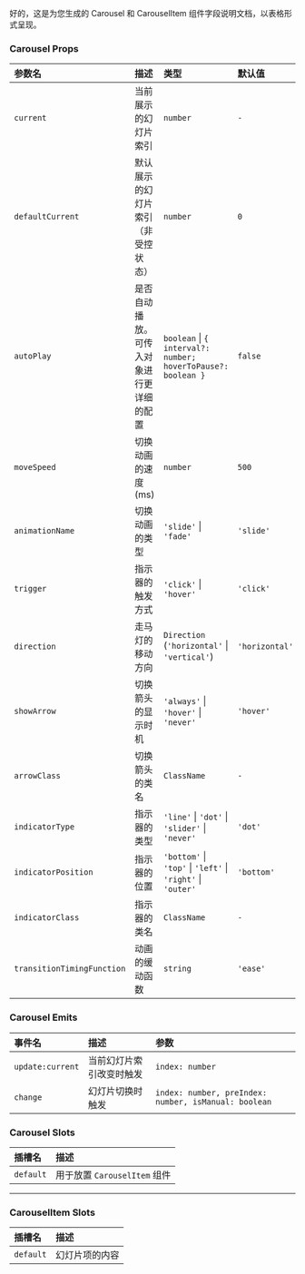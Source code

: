好的，这是为您生成的 Carousel 和 CarouselItem 组件字段说明文档，以表格形式呈现。

### Carousel Props

| 参数名 | 描述 | 类型 | 默认值 |
| :--- | :--- | :--- | :--- |
| `current` | 当前展示的幻灯片索引 | `number` | `-` |
| `defaultCurrent` | 默认展示的幻灯片索引（非受控状态） | `number` | `0` |
| `autoPlay` | 是否自动播放。可传入对象进行更详细的配置 | `boolean` \| `{ interval?: number; hoverToPause?: boolean }` | `false` |
| `moveSpeed` | 切换动画的速度 (ms) | `number` | `500` |
| `animationName` | 切换动画的类型 | `'slide'` \| `'fade'` | `'slide'` |
| `trigger` | 指示器的触发方式 | `'click'` \| `'hover'` | `'click'` |
| `direction` | 走马灯的移动方向 | `Direction` (`'horizontal'` \| `'vertical'`) | `'horizontal'` |
| `showArrow` | 切换箭头的显示时机 | `'always'` \| `'hover'` \| `'never'` | `'hover'` |
| `arrowClass` | 切换箭头的类名 | `ClassName` | `-` |
| `indicatorType` | 指示器的类型 | `'line'` \| `'dot'` \| `'slider'` \| `'never'` | `'dot'` |
| `indicatorPosition` | 指示器的位置 | `'bottom'` \| `'top'` \| `'left'` \| `'right'` \| `'outer'` | `'bottom'` |
| `indicatorClass` | 指示器的类名 | `ClassName` | `-` |
| `transitionTimingFunction` | 动画的缓动函数 | `string` | `'ease'` |

### Carousel Emits

| 事件名 | 描述 | 参数 |
| :--- | :--- | :--- |
| `update:current` | 当前幻灯片索引改变时触发 | `index: number` |
| `change` | 幻灯片切换时触发 | `index: number, preIndex: number, isManual: boolean` |

### Carousel Slots

| 插槽名 | 描述 |
| :--- | :--- |
| `default` | 用于放置 `CarouselItem` 组件 |

---

### CarouselItem Slots

| 插槽名 | 描述 |
| :--- | :--- |
| `default` | 幻灯片项的内容 |
